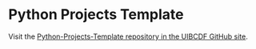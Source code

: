 # Python Projects Template

Visit the [Python-Projects-Template repository in the UIBCDF GitHub site](https://github.com/uibcdf/Python-Projects-Template).
